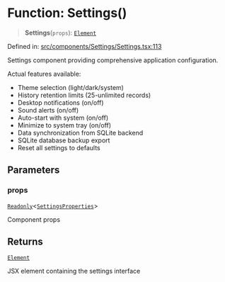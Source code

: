 # Function: Settings()

> **Settings**(`props`): [`Element`](https://github.com/DefinitelyTyped/DefinitelyTyped/blob/80449050d0e5e84f44ffa3fd3dc5651e4747e589/types/react/jsx-runtime.d.ts#L6)

Defined in: [src/components/Settings/Settings.tsx:113](https://github.com/Nick2bad4u/Uptime-Watcher/blob/main/src/components/Settings/Settings.tsx#L113)

Settings component providing comprehensive application configuration.

Actual features available:

- Theme selection (light/dark/system)
- History retention limits (25-unlimited records)
- Desktop notifications (on/off)
- Sound alerts (on/off)
- Auto-start with system (on/off)
- Minimize to system tray (on/off)
- Data synchronization from SQLite backend
- SQLite database backup export
- Reset all settings to defaults

## Parameters

### props

[`Readonly`](https://www.typescriptlang.org/docs/handbook/utility-types.html#readonlytype)\<[`SettingsProperties`](../interfaces/SettingsProperties.md)\>

Component props

## Returns

[`Element`](https://github.com/DefinitelyTyped/DefinitelyTyped/blob/80449050d0e5e84f44ffa3fd3dc5651e4747e589/types/react/jsx-runtime.d.ts#L6)

JSX element containing the settings interface
